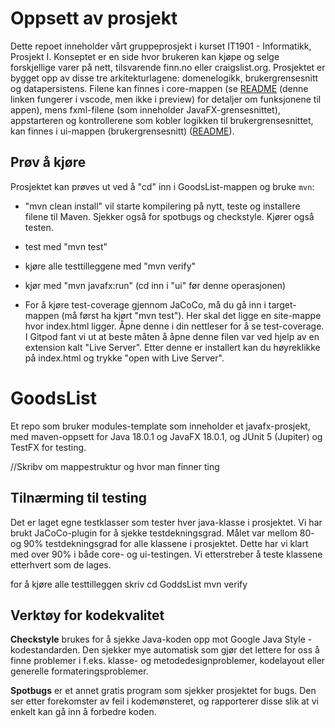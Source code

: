 # Oppsett av prosjekt

Dette repoet inneholder vårt gruppeprosjekt i kurset IT1901 - Informatikk, Prosjekt I. Konseptet er en side hvor brukeren kan kjøpe og selge forskjellige varer på nett, tilsvarende finn.no eller craigslist.org. Prosjektet er bygget opp av disse tre arkitekturlagene: domenelogikk, brukergrensesnitt og datapersistens. Filene kan finnes i core-mappen (se [README](../GoodsList/core/README.md) (denne linken fungerer i vscode, men ikke i preview) for detaljer om funksjonene til appen), mens fxml-filene (som inneholder JavaFX-grensesnittet), appstarteren og kontrollerene som kobler logikken til brukergrensesnittet, kan finnes i ui-mappen (brukergrensesnitt) ([README](../GoodsList/ui/README.md)). 

## Prøv å kjøre

Prosjektet kan prøves ut ved å "cd" inn i GoodsList-mappen og bruke `mvn`:

- "mvn clean install" vil starte kompilering på nytt, teste og installere filene til Maven. Sjekker også for spotbugs og checkstyle. Kjører også testen.   
- test med "mvn test"
- kjøre alle testtilleggene med "mvn verify"
- kjør med "mvn javafx:run" (cd inn i "ui" før denne operasjonen)


- For å kjøre test-coverage gjennom JaCoCo, må du gå inn i target-mappen (må først ha kjørt "mvn test"). Her skal det ligge en site-mappe hvor index.html ligger. Åpne denne i din nettleser for å se test-coverage. I Gitpod fant vi ut at beste måten å åpne denne filen var ved hjelp av en extension kalt "Live Server". Etter denne er installert kan du høyreklikke på index.html og trykke "open with Live Server". 

# GoodsList

Et repo som bruker modules-template som inneholder et javafx-prosjekt, med maven-oppsett for Java 18.0.1 og JavaFX 18.0.1, og JUnit 5 (Jupiter) og TestFX for testing.

//Skribv om mappestruktur og hvor man finner ting

## Tilnærming til testing
Det er laget egne testklasser som tester hver java-klasse i prosjektet. Vi har brukt JaCoCo-plugin for å sjekke testdekningsgrad. Målet var mellom 80- og 90% testdekningsgrad for alle klassene i prosjektet. Dette har vi klart med over 90% i både core- og ui-testingen. Vi etterstreber å teste klassene etterhvert som de lages.

for å kjøre alle testtilleggen skriv cd GoddsList mvn verify

## Verktøy for kodekvalitet
**Checkstyle** brukes for å sjekke Java-koden opp mot Google Java Style - kodestandarden. Den sjekker mye automatisk som gjør det lettere for oss å finne problemer i f.eks. klasse- og metodedesignproblemer, kodelayout eller generelle formateringsproblemer. 

**Spotbugs** er et annet gratis program som sjekker prosjektet for bugs. Den ser etter forekomster av feil i kodemønsteret, og rapporterer disse slik at vi enkelt kan gå inn å forbedre koden. 




